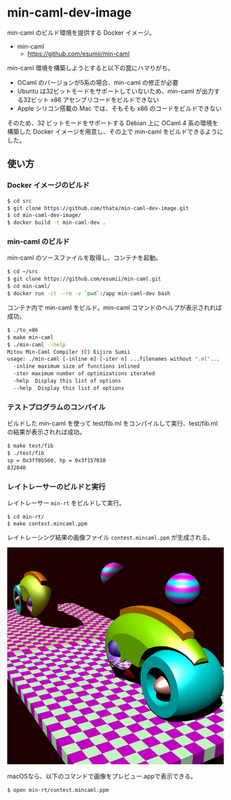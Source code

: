 # min-caml-dev-image

min-caml のビルド環境を提供する Docker イメージ。

* min-caml
  * https://github.com/esumii/min-caml

min-caml 環境を構築しようとすると以下の罠にハマりがち。

* OCaml のバージョンが5系の場合、min-caml の修正が必要
* Ubuntu は32ビットモードをサポートしていないため、min-caml が出力する32ビット x86 アセンブリコードをビルドできない
* Apple シリコン搭載の Mac では、そもそも x86 のコードをビルドできない

そのため、32 ビットモードをサポートする Debian 上に OCaml 4 系の環境を構築した Docker イメージを用意し、その上で min-caml をビルドできるようにした。

## 使い方

### Docker イメージのビルド

```sh
$ cd src
$ git clone https://github.com/thata/min-caml-dev-image.git
$ cd min-caml-dev-image/
$ docker build -t min-caml-dev .
```

### min-caml のビルド

min-caml のソースファイルを取得し、コンテナを起動。

```sh
$ cd ~/src
$ git clone https://github.com/esumii/min-caml.git
$ cd min-caml/
$ docker run -it --rm -v `pwd`:/app min-caml-dev bash
```

コンテナ内で min-caml をビルド。min-caml コマンドのヘルプが表示されれば成功。

```sh
$ ./to_x86
$ make min-caml
$ ./min-caml --help
Mitou Min-Caml Compiler (C) Eijiro Sumii
usage: ./min-caml [-inline m] [-iter n] ...filenames without ".ml"...
  -inline maximum size of functions inlined
  -iter maximum number of optimizations iterated
  -help  Display this list of options
  --help  Display this list of options
```

### テストプログラムのコンパイル

ビルドした min-caml を使って test/fib.ml をコンパイルして実行、test/fib.ml の結果が表示されれば成功。

```sh
$ make test/fib
$ ./test/fib
sp = 0x3ff0b560, hp = 0x3f157010
832040
```

### レイトレーサーのビルドと実行

レイトレーサー `min-rt` をビルドして実行。

```
$ cd min-rt/
$ make contest.mincaml.ppm
```

レイトレーシング結果の画像ファイル `contest.mincaml.ppm` が生成される。

![contest.mincaml.ppm](contest.png)

macOSなら、以下のコマンドで画像をプレビュー.appで表示できる。

```
$ open min-rt/contest.mincaml.ppm
```
